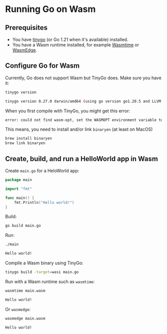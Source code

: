 # Running Go on Wasm

## Prerequisites

* You have [tinygo](https://tinygo.org/getting-started/install/) (or Go 1.21 when it's available) installed.
* You have a Wasm runtime installed, for example
  [Wasmtime](https://wasmtime.dev/) or
  [WasmEdge](https://wasmedge.org/book/en/quick_start/install.html).

## Configure Go for Wasm

Currently, Go does not support Wasm but TinyGo does. Make sure you have it:

```sh
tinygo version

tinygo version 0.27.0 darwin/amd64 (using go version go1.20.5 and LLVM version 15.0.0)
```

When you first compile with TinyGo, you might get this error:

```sh
error: could not find wasm-opt, set the WASMOPT environment variable to override
```

This means, you need to install and/or link `binaryen` (at least on MacOS)

```sh
brew install binaryen
brew link binaryen
```

## Create, build, and run a HelloWorld app in Wasm

Create `main.go` for a HeloWorld app:

```go
package main

import "fmt"

func main() {
	fmt.Println("Hello world!")
}
```

Build:

```sh
go build main.go
```

Run:

```sh
./main

Hello world!
```

Compile a Wasm binary using TinyGo:

```sh
tinygo build -target=wasi main.go
```

Run with a Wasm runtime such as `wasmtime`:

```sh
wasmtime main.wasm

Hello world!
```

Or `wasmedge`:

```sh
wasmedge main.wasm

Hello world!
```
